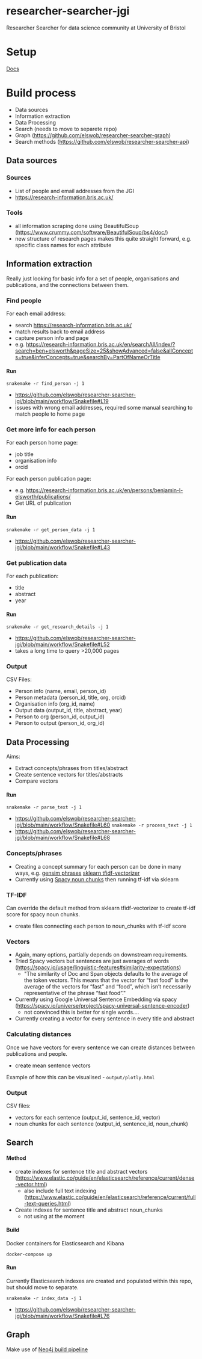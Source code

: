 # researcher-searcher-jgi
Researcher Searcher for data science community at University of Bristol

# Setup

[Docs](SETUP.md)

# Build process

- Data sources
- Information extraction
- Data Processing
- Search (needs to move to separete repo)
- Graph (https://github.com/elswob/researcher-searcher-graph)
- Search methods (https://github.com/elswob/researcher-searcher-api)

## Data sources

### Sources
- List of people and email addresses from the JGI
- https://research-information.bris.ac.uk/

### Tools
- all information scraping done using BeautifulSoup (https://www.crummy.com/software/BeautifulSoup/bs4/doc/)
- new structure of research pages makes this quite straight forward, e.g. specific class names for each attribute

## Information extraction

Really just looking for basic info for a set of people, organisations and publications, and the connections between them.

### Find people

For each email address:
- search https://research-information.bris.ac.uk/
- match results back to email address
- capture person info and page
- e.g. https://research-information.bris.ac.uk/en/searchAll/index/?search=ben+elsworth&pageSize=25&showAdvanced=false&allConcepts=true&inferConcepts=true&searchBy=PartOfNameOrTitle

#### Run
`snakemake -r find_person -j 1`
- https://github.com/elswob/researcher-searcher-jgi/blob/main/workflow/Snakefile#L19
- issues with wrong email addresses, required some manual searching to match people to home page

### Get more info for each person

For each person home page:
- job title
- organisation info
- orcid

For each person publication page:
- e.g. https://research-information.bris.ac.uk/en/persons/benjamin-l-elsworth/publications/
- Get URL of publication

#### Run
`snakemake -r get_person_data -j 1`
- https://github.com/elswob/researcher-searcher-jgi/blob/main/workflow/Snakefile#L43

### Get publication data

For each publication:
- title
- abstract
- year

#### Run
`snakemake -r get_research_details -j 1`
- https://github.com/elswob/researcher-searcher-jgi/blob/main/workflow/Snakefile#L52
- takes a long time to query >20,000 pages

### Output

CSV Files:
- Person info (name, email, person_id)
- Person metadata (person_id, title, org, orcid)
- Organisation info (org_id, name)
- Output data (output_id, title, abstract, year)
- Person to org (person_id, output_id)
- Person to output (person_id, org_id)

## Data Processing

Aims:
- Extract concepts/phrases from titles/abstract
- Create sentence vectors for titles/abstracts  
- Compare vectors

#### Run
`snakemake -r parse_text -j 1`
- https://github.com/elswob/researcher-searcher-jgi/blob/main/workflow/Snakefile#L60
`snakemake -r process_text -j 1`
- https://github.com/elswob/researcher-searcher-jgi/blob/main/workflow/Snakefile#L68

### Concepts/phrases
- Creating a concept summary for each person can be done in many ways, e.g. [gensim phrases](https://radimrehurek.com/gensim/models/phrases.html) [sklearn tfidf-vectorizer](https://scikit-learn.org/stable/modules/generated/sklearn.feature_extraction.text.TfidfVectorizer.html)
- Currently using [Spacy noun chunks](https://spacy.io/usage/linguistic-features#noun-chunks) then running tf-idf via sklearn

### TF-IDF

Can override the default method from sklearn tfidf-vectorizer to create tf-idf score for spacy noun chunks.
- create files connecting each person to noun_chunks with tf-idf score

### Vectors
- Again, many options, partially depends on downstream requirements. 
- Tried Spacy vectors but sentences are just averages of words (https://spacy.io/usage/linguistic-features#similarity-expectations)
  - "The similarity of Doc and Span objects defaults to the average of the token vectors. This means that the vector for “fast food” is the average of the vectors for “fast” and “food”, which isn’t necessarily representative of the phrase “fast food”."
- Currently using Google Universal Sentence Embedding via spacy (https://spacy.io/universe/project/spacy-universal-sentence-encoder)
  - not convinced this is better for single words.... 
- Currently creating a vector for every sentence in every title and abstract

### Calculating distances

Once we have vectors for every sentence we can create distances between publications and people.
- create mean sentence vectors

Example of how this can be visualised - `output/plotly.html`

### Output

CSV files:
- vectors for each sentence (output_id, sentence_id, vector)
- noun chunks for each sentence (output_id, sentence_id, noun_chunk)

## Search

#### Method

- create indexes for sentence title and abstract vectors (https://www.elastic.co/guide/en/elasticsearch/reference/current/dense-vector.html)
  - also include full text indexing (https://www.elastic.co/guide/en/elasticsearch/reference/current/full-text-queries.html)
- Create indexes for sentence title and abstract noun_chunks
  - not using at the moment

#### Build

Docker containers for Elasticsearch and Kibana

`docker-compose up`

#### Run

Currently Elasticsearch indexes are created and populated within this repo, but should move to separate.

`snakemake -r index_data -j 1`
- https://github.com/elswob/researcher-searcher-jgi/blob/main/workflow/Snakefile#L76


## Graph

Make use of [Neo4j build pipeline](https://github.com/elswob/neo4j-build-pipeline)


